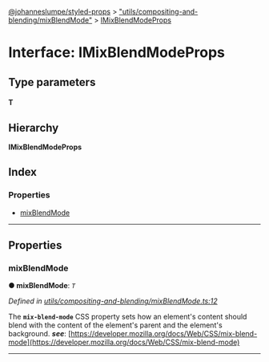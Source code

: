 [@johanneslumpe/styled-props](../README.md) > ["utils/compositing-and-blending/mixBlendMode"](../modules/_utils_compositing_and_blending_mixblendmode_.md) > [IMixBlendModeProps](../interfaces/_utils_compositing_and_blending_mixblendmode_.imixblendmodeprops.md)

# Interface: IMixBlendModeProps

## Type parameters
#### T 
## Hierarchy

**IMixBlendModeProps**

## Index

### Properties

* [mixBlendMode](_utils_compositing_and_blending_mixblendmode_.imixblendmodeprops.md#mixblendmode)

---

## Properties

<a id="mixblendmode"></a>

###  mixBlendMode

**● mixBlendMode**: *`T`*

*Defined in [utils/compositing-and-blending/mixBlendMode.ts:12](https://github.com/johanneslumpe/styled-props/blob/3abf398/src/utils/compositing-and-blending/mixBlendMode.ts#L12)*

The **`mix-blend-mode`** CSS property sets how an element's content should blend with the content of the element's parent and the element's background.
*__see__*: [https://developer.mozilla.org/docs/Web/CSS/mix-blend-mode](https://developer.mozilla.org/docs/Web/CSS/mix-blend-mode)

___

